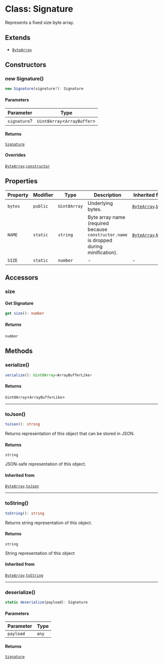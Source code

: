 # Class: Signature

Represents a fixed size byte array.

## Extends

- [`ByteArray`](../../../../core/classes/ByteArray.md)

## Constructors

### new Signature()

```ts
new Signature(signature?): Signature
```

#### Parameters

| Parameter | Type |
| ------ | ------ |
| `signature`? | `Uint8Array`&lt;`ArrayBuffer`&gt; |

#### Returns

[`Signature`](Signature.md)

#### Overrides

[`ByteArray`](../../../../core/classes/ByteArray.md).[`constructor`](../../../../core/classes/ByteArray.md#constructors)

## Properties

| Property | Modifier | Type | Description | Inherited from |
| ------ | ------ | ------ | ------ | ------ |
| <a id="bytes"></a> `bytes` | `public` | `Uint8Array` | Underlying bytes. | [`ByteArray`](../../../../core/classes/ByteArray.md).[`bytes`](../../../../core/classes/ByteArray.md#bytes) |
| <a id="name"></a> `NAME` | `static` | `string` | Byte array name (required because `constructor.name` is dropped during minification). | [`ByteArray`](../../../../core/classes/ByteArray.md).[`NAME`](../../../../core/classes/ByteArray.md#name) |
| <a id="size"></a> `SIZE` | `static` | `number` | - | - |

## Accessors

### size

#### Get Signature

```ts
get size(): number
```

##### Returns

`number`

## Methods

### serialize()

```ts
serialize(): Uint8Array<ArrayBufferLike>
```

#### Returns

`Uint8Array`&lt;`ArrayBufferLike`&gt;

***

### toJson()

```ts
toJson(): string
```

Returns representation of this object that can be stored in JSON.

#### Returns

`string`

JSON-safe representation of this object.

#### Inherited from

[`ByteArray`](../../../../core/classes/ByteArray.md).[`toJson`](../../../../core/classes/ByteArray.md#tojson)

***

### toString()

```ts
toString(): string
```

Returns string representation of this object.

#### Returns

`string`

String representation of this object

#### Inherited from

[`ByteArray`](../../../../core/classes/ByteArray.md).[`toString`](../../../../core/classes/ByteArray.md#tostring)

***

### deserialize()

```ts
static deserialize(payload): Signature
```

#### Parameters

| Parameter | Type |
| ------ | ------ |
| `payload` | `any` |

#### Returns

[`Signature`](Signature.md)
